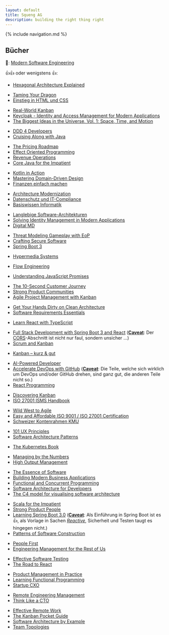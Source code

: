 ```yaml
---
layout: default
title: Squeng AG
description: building the right thing right
---
```


{% include navigation.md %}

## Bücher

🤔: [Modern Software Engineering](/modern_software_engineering)

👍👍 oder wenigstens 👍:

<!-- September 2025 -->
- [Hexagonal Architecture Explained](https://alistaircockburn.company.site/Epub-Hexagonal-Architecture-Explained-Updated-1st-ed-p751233517)
<!-- August 2025 -->
- [Taming Your Dragon](https://link.springer.com/book/10.1007/979-8-8688-0264-5)
- [Einstieg in HTML und CSS](https://www.rheinwerk-verlag.de/einstieg-in-html-und-css/)
<!-- July 2025 -->
- [Real-World Kanban](https://pragprog.com/titles/mskanban2/real-world-kanban-second-edition/)
- [Keycloak - Identity and Access Management for Modern Applications](https://www.packtpub.com/en-ch/product/keycloak-identity-and-access-management-for-modern-applications-9781804612613)
- [The Biggest Ideas in the Universe, Vol. 1: Space, Time, and Motion](https://www.preposterousuniverse.com/biggestideas/)
<!-- June 2025 -->
- [DDD 4 Developers](https://dpunkt.de/produkt/ddd-4-developers/)
- [Cruising Along with Java](https://pragprog.com/titles/vscajava/cruising-along-with-java/)
<!-- April 2025 -->
- [The Pricing Roadmap](https://www.willingnesstopay.com/the-pricing-roadmap)
- [Effect Oriented Programming](https://leanpub.com/effect-oriented-programming)
- [Revenue Operations](https://www.amazon.de/Revenue-Operations-Building-Function-Startup/dp/B0DPW3SZW4)
- [Core Java for the Impatient](https://horstmann.com/javaimpatient/index.html)
<!-- March 2025 -->
- [Kotlin in Action](https://www.manning.com/books/kotlin-in-action-second-edition)
- [Mastering Domain-Driven Design](https://bpbonline.com/de/products/mastering-domain-driven-design)
- [Finanzen einfach machen](https://montagshappen-verlag.de/produkt/finanzen-einfach-machen)
<!-- February 2025 -->
- [Architecture Modernization](https://www.manning.com/books/architecture-modernization)
- [Datenschutz und IT-Compliance](https://www.rheinwerk-verlag.de/datenschutz-und-it-compliance/)
- [Basiswissen Informatik](https://link.springer.com/book/10.1007/978-3-662-70121-8)
<!-- January 2025 -->
- [Langlebige Software-Architekturen](https://dpunkt.de/produkt/langlebige-software-architekturen-4/)
- [Solving Identity Management in Modern Applications](https://link.springer.com/book/10.1007/978-1-4842-8261-8)
- [Digital MD](https://advantagebooks.com/books/digital-md/)
<!-- December 2024 -->
- [Threat Modeling Gameplay with EoP](https://www.packtpub.com/en-ch/product/threat-modeling-gameplay-with-eop-9781835089156)
- [Crafting Secure Software](https://www.packtpub.com/en-ch/product/crafting-secure-software-9781835885079)
- [Spring Boot 3](https://dpunkt.de/produkt/spring-boot-3/)
<!-- November 2024 -->
- [Hypermedia Systems](https://hypermedia.systems/)
<!-- September 2024 -->
- [Flow Engineering](https://itrevolution.com/product/flow-engineering/)
<!-- July 2024 -->
- [Understanding JavaScript Promises](https://leanpub.com/understanding-javascript-promises)
<!-- June 2024 -->
- [The 10-Second Customer Journey](https://practicalinspiration.com/book/the-10-second-customer-journey)
- [Strong Product Communities](https://www.strongproductpeople.com/strong-product-communities)
- [Agile Project Management with Kanban](https://www.microsoftpressstore.com/store/agile-project-management-with-kanban-9780735698956)
<!-- April 2024 -->
- [Get Your Hands Dirty on Clean Architecture](https://leanpub.com/get-your-hands-dirty-on-clean-architecture)
- [Software Requirements Essentials](https://www.informit.com/store/software-requirements-essentials-core-practices-for-9780138190286)
<!-- March 2024 -->
- [Learn React with TypeScript](https://www.packtpub.com/product/learn-react-with-typescript-second-edition/9781804614204)
<!-- February 2024 -->
- [Full Stack Development with Spring Boot 3 and React](https://www.packtpub.com/product/full-stack-development-with-spring-boot-3-and-react-fourth-edition/9781805122463) ([**Caveat**](https://www.merriam-webster.com/dictionary/caveat): Der [CORS](https://cheatsheetseries.owasp.org/cheatsheets/REST_Security_Cheat_Sheet.html#cors)-Abschnitt ist nicht nur faul, sondern unsicher …)
- [Scrum and Kanban](https://www.amazon.de/Scrum-Kanban-Similarities-Differences-Combinations-ebook/dp/B0CGRWTP6J?&_encoding=UTF8&tag=abodech-21&linkCode=ur2&linkId=3e4adb0582e92a84c262328b9754f8cd&camp=1638&creative=6742)
<!-- January 2024 -->
- [Kanban – kurz & gut](https://dpunkt.de/produkt/kanban-kurz-gut/)
<!-- December 2023 -->
- [AI-Powered Developer](https://www.manning.com/books/ai-powered-developer)
- [Accelerate DevOps with GitHub](https://www.packtpub.com/product/accelerate-devops-with-github/9781801813358) ([**Caveat**](https://www.merriam-webster.com/dictionary/caveat): Die Teile, welche sich wirklich um DevOps und/oder GitHub drehen, sind ganz gut, die anderen Teile nicht so.)
- [React Programming](https://bignerdranch.com/books/react-programming-the-big-nerd-ranch-guide/)
<!-- November 2023 -->
- [Discovering Kanban](https://kanbanbooks.com/discovering-kanban/)
- [ISO 27001 ISMS Handbook](https://www.amazon.de/gp/search?ie=UTF8&tag=abodech-21&linkCode=ur2&linkId=89af7c19da42da9569daab17cdd18757&camp=1638&creative=6742&index=books&keywords=cees%20van%20der%20wens&s=date-desc-rank)
<!-- October 2023 -->
- [Wild West to Agile](https://www.informit.com/store/wild-west-to-agile-adventures-in-software-development-9780137961009)
- [Easy and Affordable ISO 9001 / ISO 27001 Certification](https://tomvogel.gumroad.com/l/easy-and-affordable-iso-9001-27001-certification)
- [Schweizer Kontenrahmen KMU](https://www.verlagskv.ch/produkte/schweizer-kontenrahmen-kmu)
<!-- July 2023 -->
- [101 UX Principles](https://www.packtpub.com/product/101-ux-principles-second-edition/9781803234885)
- [Software Architecture Patterns](https://www.oreilly.com/library/view/software-architecture-patterns/9781098134280/)
<!-- June 2023 -->
- [The Kubernetes Book](https://leanpub.com/thekubernetesbook)
<!-- March 2023 -->
- [Managing by the Numbers](https://www.basicbooks.com/titles/chuck-kremer/managing-by-the-numbers/9780738202563/)
- [High Output Management](https://www.penguinrandomhouse.com/books/72467/high-output-management-by-andrew-s-grove-former-chairman-and-ceo-of-intel/)
<!-- February 2023 -->
- [The Essence of Software](https://essenceofsoftware.com/)
- [Building Modern Business Applications](https://link.springer.com/book/10.1007/978-1-4842-8992-1)
- [Functional and Concurrent Programming](https://www.fcpbook.org/)
- [Software Architecture for Developers](https://leanpub.com/software-architecture-for-developers)
- [The C4 model for visualising software architecture](https://leanpub.com/visualising-software-architecture)
<!-- January 2023 -->
- [Scala for the Impatient](https://horstmann.com/scala/index.html)
- [Strong Product People](https://www.strongproductpeople.com/book)
- [Learning Spring Boot 3.0](https://www.packtpub.com/product/learning-spring-boot-30-third-edition/9781803233307) ([**Caveat**](https://www.merriam-webster.com/dictionary/caveat): Als Einführung in Spring Boot ist es 👍, als Vorlage in Sachen [*Reactive*](https://www.reactivemanifesto.org/), Sicherheit und Testen taugt es hingegen nicht.)
- [Patterns of Software Construction](https://link.springer.com/book/10.1007/978-1-4842-7936-6)
<!-- December 2022 -->
- [People First](https://rethinkpress.com/books/people-first/)
- [Engineering Management for the Rest of Us](https://www.engmanagement.dev/)
<!-- November 2022 -->
- [Effective Software Testing](https://www.manning.com/books/effective-software-testing)
- [The Road to React](https://leanpub.com/the-road-to-learn-react)
<!-- September 2022 -->
- [Product Management in Practice](https://www.oreilly.com/library/view/product-management-in/9781098119720/)
- [Learning Functional Programming](https://www.oreilly.com/library/view/learning-functional-programming/9781098111748/)
- [Startup CXO](https://www.wiley.com/en-us/Startup+CXO%3A+A+Field+Guide+to+Scaling+Up+Your+Company%27s+Critical+Functions+and+Teams-p-9781119774068)
<!-- August 2022 -->
- [Remote Engineering Management](https://www.alexandras.dev/book)
- [Think Like a CTO](https://www.manning.com/books/think-like-a-cto)
<!-- July 2022-->
- [Effective Remote Work](https://pragprog.com/titles/jsrw/effective-remote-work/)
- [The Kanban Pocket Guide](https://leanpub.com/thekanbanpocketguide)
- [Software Architecture by Example](https://link.springer.com/book/10.1007/978-1-4842-7990-8)
- [Team Topologies](https://teamtopologies.com/book)
